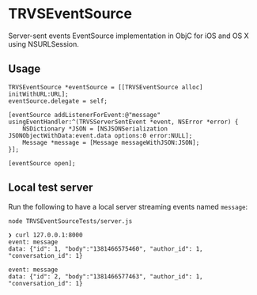 # TRVSEventSource

Server-sent events EventSource implementation in ObjC for iOS and OS X using NSURLSession.

## Usage

``` objc
TRVSEventSource *eventSource = [[TRVSEventSource alloc] initWithURL:URL];
eventSource.delegate = self;

[eventSource addListenerForEvent:@"message" usingEventHandler:^(TRVSServerSentEvent *event, NSError *error) {
    NSDictionary *JSON = [NSJSONSerialization JSONObjectWithData:event.data options:0 error:NULL];
    Message *message = [Message messageWithJSON:JSON];
}];

[eventSource open];
```

## Local test server

Run the following to have a local server streaming events named `message`:

`node TRVSEventSourceTests/server.js`

```
❯ curl 127.0.0.1:8000
event: message
data: {"id": 1, "body":"1381466575460", "author_id": 1, "conversation_id": 1}

event: message
data: {"id": 2, "body":"1381466577463", "author_id": 1, "conversation_id": 1}
```
